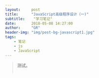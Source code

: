 ```yaml
---
layout:     post
title:      "JavaScript高级程序设计（一)"
subtitle:    "学习笔记"
date:       2018-05-08 14:27:00
author:     "GR"
header-img: "img/post-bg-javascript1.jpg"
tags:
    - 笔记
    - js
    - JavaScript
---
```

> 测试。<br><br>
> 
